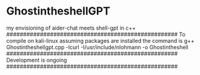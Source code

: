 # GhostintheshellGPT
my envisioning of aider-chat meets shell-gpt in c++
###################################################
To compile on kali-linux assuming packages are installed the command is g++ Ghostintheshellgpt.cpp -lcurl -I/usr/include/nlohmann -o Ghostintheshell
###################################################
Development is ongoing 
###################################################
